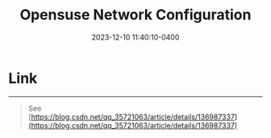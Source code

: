 ﻿---
layout: post
title: Opensuse Network Configuration
date: 2023-12-10 11:40:10-0400
description: recording the common NetworkManger configuration
tags: linux
category: system
toc:
    beginning: true
    sidebar: left

---


# Link
---

> See  
>  [https://blog.csdn.net/qq_35721063/article/details/136987337](https://blog.csdn.net/qq_35721063/article/details/136987337)





